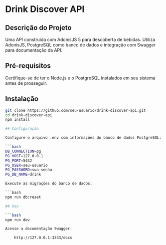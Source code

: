 # Drink Discover API

## Descrição do Projeto

Uma API construída com AdonisJS 5 para descoberta de bebidas. Utiliza AdonisJS, PostgreSQL como banco de dados e integração com Swagger para documentação da API.

## Pré-requisitos

Certifique-se de ter o Node.js e o PostgreSQL instalados em seu sistema antes de prosseguir.

## Instalação

```bash
git clone https://github.com/seu-usuario/drink-discover-api.git
cd drink-discover-api
npm install

## Configuração

Configure o arquivo .env com informações do banco de dados PostgreSQL:

```bash
DB_CONNECTION=pg
PG_HOST=127.0.0.1
PG_PORT=5432
PG_USER=seu-usuario
PG_PASSWORD=sua-senha
PG_DB_NAME=drink

Execute as migrações do banco de dados:

```bash
npm run db:reset

## Uso

```bash
npm run dev

Acesse a documentação Swagger:

    http://127.0.0.1:3333/docs